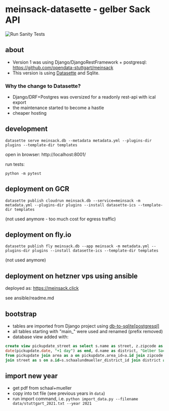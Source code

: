 # meinsack-datasette - gelber Sack API

![Run Sanity Tests](https://github.com/mfa/meinsack-datasette/workflows/Run%20Sanity%20Tests/badge.svg)


## about

- Version 1 was using Django/DjangoRestFramework + postgresql: https://github.com/opendata-stuttgart/meinsack
- This version is using [Datasette](https://github.com/simonw/datasette) and Sqlite.


### Why the change to Datasette?

- Django/DRF+Postgres was oversized for a readonly rest-api with ical export
- the maintenance started to become a hastle
- cheaper hosting


## development

```
datasette serve meinsack.db --metadata metadata.yml --plugins-dir plugins --template-dir templates
```

open in browser: http://localhost:8001/

run tests:
```
python -m pytest
```


## deployment on GCR

```
datasette publish cloudrun meinsack.db --service=meinsack -m metadata.yml --plugins-dir plugins --install datasette-ics --template-dir templates
```

(not used anymore - too much cost for egress traffic)


## deployment on fly.io

```
datasette publish fly meinsack.db --app meinsack -m metadata.yml --plugins-dir plugins --install datasette-ics --template-dir templates
```

(not used anymore)


## deployment on hetzner vps using ansible

deployed as: https://meinsack.click

see ansible/readme.md


## bootstrap

- tables are imported from Django project using [db-to-sqlite\[postgresql\]](https://github.com/simonw/db-to-sqlite)
- all tables starting with "main_" were used and renamed (prefix removed)
- database view added with:
```sql
create view pickupdate_street as select s.name as street, z.zipcode as zipcode, pickupdate.date as start,
date(pickupdate.date, "+1 day") as end, d.name as district, "Gelber Sack Abholtermin" as summary
from pickupdate join area as a on pickupdate.area_id=a.id join zipcode as z on s.zipcode_id=z.id
join street as s on a.id=s.schaalundmueller_district_id join district as d on s.district_id=d.id;
```


## import new year

- get pdf from schaal+mueller
- copy into txt file (see previous years in `data`)
- run import command, i.e. ``python import_data.py --filename data/stuttgart_2021.txt --year 2021``
